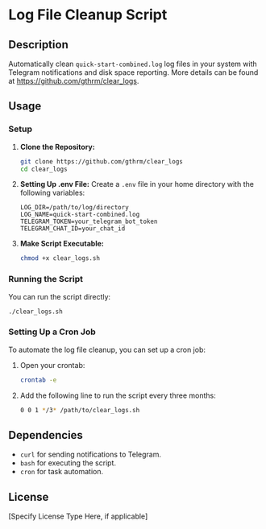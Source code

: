 # Log File Cleanup Script

## Description

Automatically clean `quick-start-combined.log` log files in your system with Telegram notifications and disk space reporting. More details can be found at <https://github.com/gthrm/clear_logs>.

## Usage

### Setup

1. **Clone the Repository:**

   ```bash
   git clone https://github.com/gthrm/clear_logs
   cd clear_logs
   ```

2. **Setting Up .env File:**
   Create a `.env` file in your home directory with the following variables:

   ```
   LOG_DIR=/path/to/log/directory
   LOG_NAME=quick-start-combined.log
   TELEGRAM_TOKEN=your_telegram_bot_token
   TELEGRAM_CHAT_ID=your_chat_id
   ```

3. **Make Script Executable:**

   ```bash
   chmod +x clear_logs.sh
   ```

### Running the Script

You can run the script directly:

```bash
./clear_logs.sh
```

### Setting Up a Cron Job

To automate the log file cleanup, you can set up a cron job:

1. Open your crontab:

   ```bash
   crontab -e
   ```

2. Add the following line to run the script every three months:

   ```bash
   0 0 1 */3* /path/to/clear_logs.sh
   ```

## Dependencies

- `curl` for sending notifications to Telegram.
- `bash` for executing the script.
- `cron` for task automation.

## License

[Specify License Type Here, if applicable]
